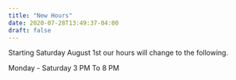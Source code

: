 ```yaml
---
title: "New Hours"
date: 2020-07-28T13:49:37-04:00
draft: false
---
```


Starting Saturday August 1st our hours will change to the following.

Monday - Saturday 3 PM To 8 PM

